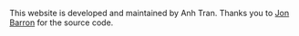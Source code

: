 This website is developed and maintained by Anh Tran. Thanks you to <a href="https://jonbarron.info/">Jon Barron</a> for the source code.